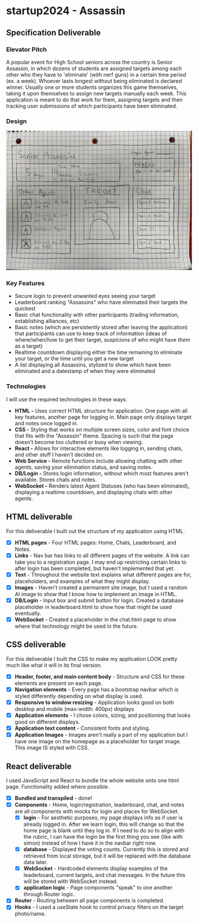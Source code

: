 # startup2024 - Assassin

## Specification Deliverable
### Elevator Pitch
A popular event for High School seniors across the country is Senior Assassin, in which dozens of students are assigned targets among each other who they have to 'eliminate' (with nerf guns) in a certain time period (ex. a week). Whoever lasts longest without being eliminated is declared winner. Usually one or more students organizes this game themselves, taking it upon themselves to assign new targets manually each week. This application is meant to do that work for them, assigning targets and then tracking user submissions of which participants have been eliminated. 

### Design
![Design mockup for main application page.](public/260applicationMockup.jpg)

### Key Features
* Secure login to prevent unwanted eyes seeing your target
* Leaderboard ranking "Assassins" who have eliminated their targets the quickest
* Basic chat functionality with other participants (trading information, establishing alliances, etc)
* Basic notes (which are persistently stored after leaving the application) that participants can use to keep track of information (ideas of where/when/how to get their target, suspicions of who might have _them_ as a target)
* Realtime countdown displaying either the time remaining to eliminate your target, or the time until you get a new target
* A list displaying all Assassins, stylized to show which have been eliminated and a datestamp of when they were eliminated

### Technologies
I will use the required technologies in these ways:
* **HTML -** Uses correct HTML structure for application. One page with all key features, another page for logging in. Main page only displays target and notes once logged in.
* **CSS -** Styling that works on multiple screen sizes, color and font choice that fits with the "Assassin" theme. Spacing is such that the page doesn't become too cluttered or busy when viewing.
* **React -** Allows for interactive elements like logging in, sending chats, and other stuff I haven't decided on.
* **Web Service -** Remote functions include allowing chatting with other agents, saving your elimination status, and saving notes.
* **DB/Login -** Stores login information, without which most features aren't available. Stores chats and notes.
* **WebSocket -** Renders latest Agent Statuses (who has been eliminated), displaying a realtime countdown, and displaying chats with other agents.

## HTML deliverable

For this deliverable I built out the structure of my application using HTML.

- [x] **HTML pages** - Four HTML pages: Home, Chats, Leaderboard, and Notes.
- [x] **Links** - Nav bar has links to all different pages of the website. A link can take you to a registration page. I may end up restricting certain links to after login has been completed, but haven't implemented that yet.
- [x] **Text** - Throughout the website text explains what different pages are for, placeholders, and examples of what they might display.
- [x] **Images** - Haven't created a permanent site image, but I used a random AI image to show that I know how to implement an image in HTML.
- [x] **DB/Login** - Input box and submit button for login. Created a database placeholder in leaderboard.html to show how that might be used eventually.
- [x] **WebSocket** - Created a placeholder in the chat.html page to show where that technology might be used in the future.

## CSS deliverable

For this deliverable I built the CSS to make my application LOOK pretty much like what it will in its final version.

- [x] **Header, footer, and main content body** - Structure and CSS for these elements are present on each page.
- [x] **Navigation elements** - Every page has a bootstrap navbar which is styled differently depending on what display is used.
- [x] **Responsive to window resizing** - Application looks good on both desktop and mobile (max-width: 400px) displays
- [x] **Application elements** - I chose colors, sizing, and positioning that looks good on different displays.
- [x] **Application text content** - Consistent fonts and styling.
- [x] **Application Images** - Images aren't really a part of my application but I have one image on the homepage as a placeholder for target image. This image IS styled with CSS.

## React deliverable

I used JavaScript and React to bundle the whole website onto one html page. Functionality added where possible. 

- [x] **Bundled and transpiled** - done!
- [x] **Components** - Home, login/registration, leaderboard, chat, and notes are all components with mocks for login and places for WebSocket.
  - [x] **login** - For aesthetic purposes, my page displays info as if user is already logged in. After we learn login, this will change so that the home page is blank until they log in. If I need to do so to align with the rubric, I can have the login be the first thing you see (like with simon) instead of how I have it in the navbar right now.
  - [x] **database** - Displayed the voting counts. Currently this is stored and retrieved from local storage, but it will be replaced with the database data later.
  - [x] **WebSocket** - Hardcoded elements display examples of the leaderboard, current targets, and chat messages. In the future this will be stored with WebSocket instead.
  - [x] **application logic** - Page components "speak" to one another through Router logic.
- [x] **Router** - Routing between all page components is completed.
- [x] **Hooks** - I used a useState hook to control privacy filters on the target photo/name.